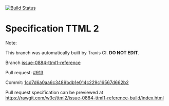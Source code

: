 [![Build Status](https://travis-ci.org/w3c/ttml2.svg?branch=issue-0884-ttml1-reference)](https://travis-ci.org/w3c/ttml2)


# Specification TTML 2


Note:


This branch was automatically built by Travis CI. <b>DO NOT EDIT</b>.


 Branch [issue-0884-ttml1-reference](https://github.com/w3c/ttml2/tree/issue-0884-ttml1-reference)


 Pull request: [#913](https://github.com/w3c/ttml2/pull/913)


 Commit: [1cd7d6a0aa6c3489bdb1e014c229c16567d662b2](https://github.com/w3c/ttml2/commit/1cd7d6a0aa6c3489bdb1e014c229c16567d662b2)

Pull request specification can be previewed at https://rawgit.com/w3c/ttml2/issue-0884-ttml1-reference-build/index.html



